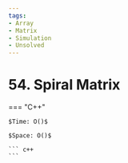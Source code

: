 ```yaml
---
tags:
- Array
- Matrix
- Simulation
- Unsolved
---
```



# 54. Spiral Matrix

=== "C++"

    $Time: O()$

    $Space: O()$

    ``` c++
    ```
